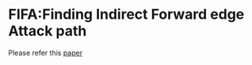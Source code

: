 # FIFA:Finding Indirect Forward edge Attack path
Please refer this [paper](https://github.com/ChoKyuWon/ADOAG/blob/master/paper/final.pdf)
